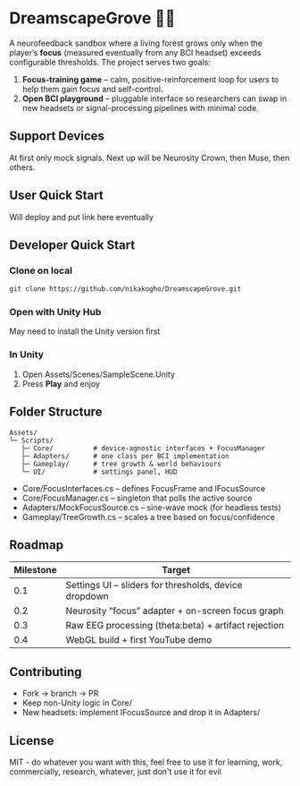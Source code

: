 # DreamscapeGrove 🌲🧠

A neurofeedback sandbox where a living forest grows only when the player’s
**focus** (measured eventually from any BCI headset) exceeds configurable thresholds.
The project serves two goals:

1. **Focus-training game** – calm, positive-reinforcement loop for users to help them gain focus and self-control.
2. **Open BCI playground** – pluggable interface so researchers can swap
   in new headsets or signal-processing pipelines with minimal code.

## Support Devices

At first only mock signals. Next up will be Neurosity Crown, then Muse, then others.

## User Quick Start

Will deploy and put link here eventually

## Developer Quick Start

### Clone on local

```bash
git clone https://github.com/nikakogho/DreamscapeGrove.git
```

### Open with Unity Hub

May need to install the Unity version first

### In Unity

1. Open Assets/Scenes/SampleScene.Unity
2. Press **Play** and enjoy

## Folder Structure

```
Assets/
└─ Scripts/
   ├─ Core/          # device-agnostic interfaces + FocusManager
   ├─ Adapters/      # one class per BCI implementation
   ├─ Gameplay/      # tree growth & world behaviours
   └─ UI/            # settings panel, HUD
```

- Core/FocusInterfaces.cs – defines FocusFrame and IFocusSource
- Core/FocusManager.cs – singleton that polls the active source
- Adapters/MockFocusSource.cs – sine-wave mock (for headless tests)
- Gameplay/TreeGrowth.cs – scales a tree based on focus/confidence

## Roadmap

| Milestone    | Target |
| --------     | ------- |
| 0.1          | Settings UI – sliders for thresholds, device dropdown |
| 0.2          | Neurosity “focus” adapter + on-screen focus graph |
| 0.3          | Raw EEG processing (theta:beta) + artifact rejection |
| 0.4          | WebGL build + first YouTube demo |

## Contributing

- Fork -> branch -> PR
- Keep non-Unity logic in Core/
- New headsets: implement IFocusSource and drop it in Adapters/

## License

MIT - do whatever you want with this, feel free to use it for learning, work, commercially, research, whatever, just don't use it for evil
